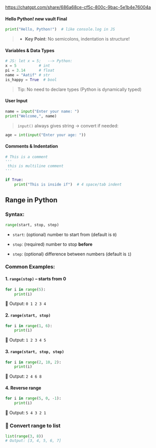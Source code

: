  https://chatgpt.com/share/686a68ce-cf5c-800c-9bac-5e1b4e76004a
#### Hello Python! new vault Final
```python
print("Hello, Python!")  # like console.log in JS
```
> - **Key Point**: No semicolons, indentation is structure!

#### Variables & Data Types
```python
# JS: let x = 5;   --> Python:
x = 5          # int
pi = 3.14      # float
name = "Aatif" # str
is_happy = True  # bool
```
> Tip: No need to declare types (Python is dynamically typed)

#### User Input
```python
name = input("Enter your name: ")
print("Welcome,", name)

```
>`input()` always gives string → convert if needed:

```python
age = int(input("Enter your age: "))
```

####  Comments & Indentation

```python
# This is a comment
'''
 this is multiline comment
'''

if True:
    print("This is inside if")  # 4 space/tab indent

```


## Range in Python

###  Syntax:

```python
range(start, stop, step)
```

- `start`: (optional) number to start from (default is `0`)
    
- `stop`: (required) number to stop **before**
    
- `step`: (optional) difference between numbers (default is `1`)

 
 ### Common Examples:

#### 1. `range(stop)` – starts from 0

```python
for i in range(5):
    print(i)
```

🔸 Output: `0 1 2 3 4`

#### 2. `range(start, stop)`

```python
for i in range(1, 6):
    print(i)
```

🔸 Output: `1 2 3 4 5`

#### 3. `range(start, stop, step)`

```python
for i in range(2, 10, 2):
    print(i)
```

🔸 Output: `2 4 6 8`

#### 4. Reverse range

```python
for i in range(5, 0, -1):
    print(i)
```

🔸 Output: `5 4 3 2 1`

### 🧪 Convert range to list

```python
list(range(3, 8))
# Output: [3, 4, 5, 6, 7]
```
